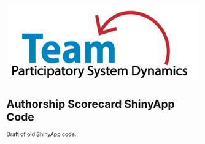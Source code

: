 <img src = "https://github.com/lzim/teampsd/blob/teampsd_style/teampsd_logo/team_psd_logo_sm.png"
     height = "200" width = "600">   
     
# Authorship Scorecard ShinyApp Code
Draft of old ShinyApp code.
